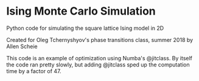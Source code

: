 # Ising Monte Carlo Simulation
Python code for simulating the square lattice Ising model in 2D

Created for Oleg Tchernyshyov's phase transitions class, summer 2018 by Allen Scheie

This code is an example of optimization using Numba's @jitclass. By itself the code ran pretty slowly, but adding @jitclass sped up the computation time by a factor of 47.
